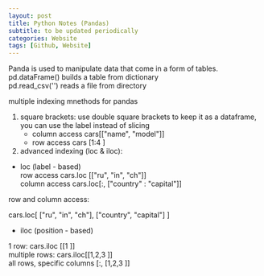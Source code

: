 ```yaml
---
layout: post
title: Python Notes (Pandas)
subtitle: to be updated periodically
categories: Website
tags: [Github, Website]
---
```

Panda is used to manipulate data that come in a form of tables.   
pd.dataFrame() builds a table from dictionary  
pd.read_csv('') reads a file from directory  

multiple indexing mnethods for pandas  
1. square brackets: use double square brackets to keep it as a dataframe, you can use the label instead of slicing
    * column access cars[["name", "model"]]
    * row access cars [1:4 ]
2. advanced indexing (loc & iloc): 
* loc (label - based)  
row access cars.loc [["ru", "in", "ch"]]  
column access cars.loc[:, ["country" : "capital"]]  

row and column access:   

cars.loc[
    ["ru", "in", "ch"],
    ["country", "capital"]
        ]  

* iloc (position - based)  

1 row: cars.iloc [[1 ]]   
multiple rows: cars.iloc[[1,2,3 ]]   
all rows, specific columns [:, [1,2,3 ]]   



